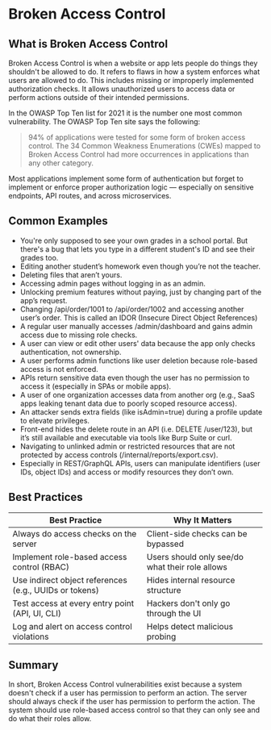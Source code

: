 # Broken Access Control

## What is Broken Access Control

Broken Access Control is when a website or app lets people do things they shouldn't be allowed to do. It refers to flaws in how a system enforces what users are allowed to do. This includes missing or improperly implemented authorization checks. It allows unauthorized users to access data or perform actions outside of their intended permissions.

In the OWASP Top Ten list for 2021 it is the number one most common vulnerability. The OWASP Top Ten site says the following:

> 94% of applications were tested for some form of broken access control. The 34 Common Weakness Enumerations (CWEs) mapped to Broken Access Control had more occurrences in applications than any other category.

Most applications implement some form of authentication but forget to implement or enforce proper authorization logic — especially on sensitive endpoints, API routes, and across microservices.

## Common Examples

- You're only supposed to see your own grades in a school portal. But there's a bug that lets you type in a different student's ID and see their grades too.
- Editing another student’s homework even though you’re not the teacher.
- Deleting files that aren’t yours.
- Accessing admin pages without logging in as an admin.
- Unlocking premium features without paying, just by changing part of the app’s request.
- Changing /api/order/1001 to /api/order/1002 and accessing another user’s order. This is called an IDOR (Insecure Direct Object References)
- A regular user manually accesses /admin/dashboard and gains admin access due to missing role checks.
- A user can view or edit other users' data because the app only checks authentication, not ownership.
- A user performs admin functions like user deletion because role-based access is not enforced.
- APIs return sensitive data even though the user has no permission to access it (especially in SPAs or mobile apps).
- A user of one organization accesses data from another org (e.g., SaaS apps leaking tenant data due to poorly scoped resource access).
- An attacker sends extra fields (like isAdmin=true) during a profile update to elevate privileges.
- Front-end hides the delete route in an API (i.e. DELETE /user/123), but it’s still available and executable via tools like Burp Suite or curl.
- Navigating to unlinked admin or restricted resources that are not protected by access controls (/internal/reports/export.csv).
- Especially in REST/GraphQL APIs, users can manipulate identifiers (user IDs, object IDs) and access or modify resources they don’t own.

## Best Practices

| Best Practice | Why It Matters |
| ------------- | -------------- |
| Always do access checks on the server | Client-side checks can be bypassed |
| Implement role-based access control (RBAC) | Users should only see/do what their role allows |
| Use indirect object references (e.g., UUIDs or tokens) | Hides internal resource structure |
| Test access at every entry point (API, UI, CLI) | Hackers don't only go through the UI |
| Log and alert on access control violations | Helps detect malicious probing |

## Summary

In short, Broken Access Control vulnerabilities exist because a system doesn't check if a user has permission to perform an action. The server should always check if the user has permission to perform the action. The system should use role-based access control so that they can only see and do what their roles allow.
